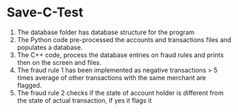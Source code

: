 # Save-C-Test
<ol>
  <li> The database folder has database structure for the program </li>
  <li> The Python code pre-processed the accounts and transactions files and populates a database. </li>
  <li> The C++ code, process the database entries on fraud rules and prints then on the screen and files.</li>
  <li> The fraud rule 1 has been implemented as negative transactions > 5 times average of other transactions with the same merchant are flagged.</li>
  <li> The fraud rule 2 checks if the state of account holder is different from the state of actual transaction, if yes it flags it </li>
 </ol>
  
